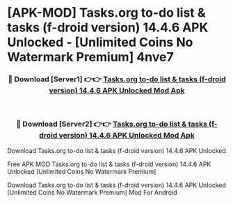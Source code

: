 # [APK-MOD] Tasks.org  to-do list & tasks (f-droid version) 14.4.6 APK Unlocked - [Unlimited Coins No Watermark Premium] 4nve7



<div align="center">
<h3>🔴 Download [Server1] 👉👉 <a href="https://momento.my/?title=Tasks.org__to-do_list_&_tasks_(f-droid_version)_14.4.6_APK_Unlocked">Tasks.org  to-do list & tasks (f-droid version) 14.4.6 APK Unlocked Mod Apk</a></h3><br>

<h3>🔴 Download [Server2] 👉👉 <a href="https://momento.my/?title=Tasks.org__to-do_list_&_tasks_(f-droid_version)_14.4.6_APK_Unlocked">Tasks.org  to-do list & tasks (f-droid version) 14.4.6 APK Unlocked Mod Apk</a></h3>
</div>



Download Tasks.org  to-do list & tasks (f-droid version) 14.4.6 APK Unlocked 

Free APK MOD Tasks.org  to-do list & tasks (f-droid version) 14.4.6 APK Unlocked [Unlimited Coins No Watermark Premium]

Download Tasks.org  to-do list & tasks (f-droid version) 14.4.6 APK Unlocked [Unlimited Coins No Watermark Premium] Mod For Android
